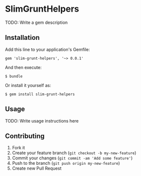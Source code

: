 # SlimGruntHelpers

TODO: Write a gem description

## Installation

Add this line to your application's Gemfile:

    gem 'slim-grunt-helpers', '~> 0.0.1'

And then execute:

    $ bundle

Or install it yourself as:

    $ gem install slim-grunt-helpers

## Usage

TODO: Write usage instructions here

## Contributing

1. Fork it
2. Create your feature branch (`git checkout -b my-new-feature`)
3. Commit your changes (`git commit -am 'Add some feature'`)
4. Push to the branch (`git push origin my-new-feature`)
5. Create new Pull Request
